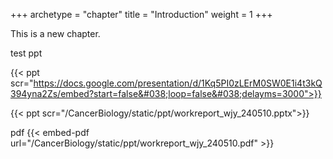 +++
archetype = "chapter"
title = "Introduction"
weight = 1
+++

This is a new chapter.


test ppt



{{< ppt scr="https://docs.google.com/presentation/d/1Kq5PI0zLErM0SW0E1i4t3kQ394yna2Zs/embed?start=false&#038;loop=false&#038;delayms=3000">}}



{{< ppt scr="/CancerBiology/static/ppt/workreport_wjy_240510.pptx">}}

pdf
{{< embed-pdf url="/CancerBiology/static/ppt/workreport_wjy_240510.pdf" >}}
